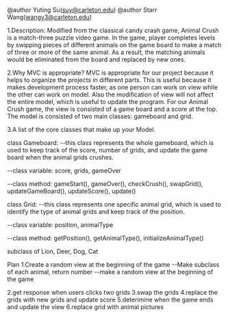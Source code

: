 @author Yuting Su(suy@carleton.edu)
@author Starr Wang(wangy3@carleton.edu)

1.Description:
Modified from the classical candy crash game, Animal Crush is a match-three puzzle video game. In the game, player completes levels by swipping pieces of different animals on the game board to make a match of three or more of the same animal. As a result, the matching animals would be eliminated from the board and replaced by new ones. 

2.Why MVC is appropriate?
MVC is appropriate for our project because it helps to organize the projects in different parts. This is useful because it makes development process faster, as one person can work on view while the other can work on model. Also the modification of view will not affect the entire model, which is useful to update the program. 
For our Animal Crush game, the view is consisted of a game board and a score at the top. The model is consisted of two main classes: gameboard and grid. 

3.A list of the core classes that make up your Model.

class Gameboard: 
--this class represents the whole gameboard, which is used to keep track of the score, number of grids, and update the game board when the animal grids crushes.

--class variable: score, grids, gameOver

--class method: gameStart(), gameOver(), checkCrush(), swapGrid(), updateGameBoard(), updateScore(), update()


class Grid:
--this class represents one specific animal grid, which is used to identify the type of animal grids and keep track of the position.  

--class variable: position, animalType 

--class method: getPosition(), getAnimalType(), initializeAnimalType()

subclass of Lion, Deer, Dog, Cat


Plan
1.Create a random view at the beginning of the game
--Make subclass of each animal, return number 
--make a random view at the beginning of the game 



2.get response when users clicks two grids
3.swap the grids 
4.replace the grids with new grids and update score
5.deterimine when the game ends and update the view
6.replace grid with animal pictures 